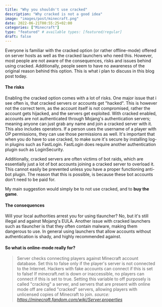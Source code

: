 ```yaml
---
title: "Why you shouldn't use cracked"
description: "Why cracked is not a good idea"
image: "images/post/minecraft.png"
date: 2022-06-21T00:55:25+02:00
categories: ["Minecraft"]
type: "featured" # available types: [featured/regular]
draft: false
---
```


Everyone is familiar with the cracked option (or rather offline-mode) offered on server hosts as well as the cracked launchers who need this. However, most people are not aware of the consequences, risks and issues behind using cracked. Additionally, people seem to have no awareness of the original reason behind this option. This is what i plan to discuss in this blog post today.

#### The risks
Enabling the cracked option comes with a lot of risks. One major issue that i see often is, that cracked servers or accounts get "hacked". This is however not the correct term, as the account itself is not compromised, rather the account gets hijacked, and the servers get exploited. With cracked enabled, accounts are not authenticated through Mojang's authentication servers; meaning anyone can just grab any name and join a cracked server with it. This also includes operators. If a person uses the username of a player with OP permissions, they can use those permissions as well. It's important that when you do have to use cracked, to make sure it's secure by installing log-in plugins such as FastLogin. FastLogin does require another authentication plugin such as LoginSecurity.

Additionally, cracked servers are often victims of bot raids, which are essentially just a lot of bot accounts joining a cracked server to overload it. This cannot easily be prevented unless you have a proper functioning anti-bot plugin. The reason that this is possible, is because these bot accounts don't need to be paid for.

My main suggestion would simply be to not use cracked, and to **buy the game**.

#### The consequences
Will your local authorities arrest you for using tlauncher? No, but it's still illegal and against Mojang's EULA. Another issue with cracked launchers such as tlauncher is that they often contain malware, making them dangerous to use. In general using launchers that allow accounts without authentication is shady, and highly recommended against.

#### So what is online-mode really for?
> Server checks connecting players against Minecraft account database. Set this to false only if the player's server is not connected to the Internet. Hackers with fake accounts can connect if this is set to false! If minecraft.net is down or inaccessible, no players can connect if this is set to true. Setting this variable to off purposely is called "cracking" a server, and servers that are present with online mode off are called "cracked" servers, allowing players with unlicensed copies of Minecraft to join.
*source: https://minecraft.fandom.com/wiki/Server.properties*
